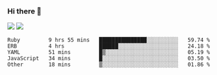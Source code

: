### Hi there 👋

<!--
**sasharevzin/sasharevzin** is a ✨ _special_ ✨ repository because its `README.md` (this file) appears on your GitHub profile.

Here are some ideas to get you started:

- 🔭 I’m currently working on ...
- 🌱 I’m currently learning ...
- 👯 I’m looking to collaborate on ...
- 🤔 I’m looking for help with ...
- 💬 Ask me about ...
- 📫 How to reach me: ...
- 😄 Pronouns: ...
- ⚡ Fun fact: ...
-->

![](https://yusufozturk.vercel.app/api?username=sasharevzin&hide_title=true&include_all_commits=true&count_private=true&show_icons=true) ![](https://yusufozturk.vercel.app/api/top-langs/?username=sasharevzin&layout=compact&langs_count=10&hide=apacheconf,coffeescript)

<!--START_SECTION:waka-->
```text
Ruby         9 hrs 55 mins   ███████████████░░░░░░░░░░   59.74 % 
ERB          4 hrs           ██████░░░░░░░░░░░░░░░░░░░   24.18 % 
YAML         51 mins         █▒░░░░░░░░░░░░░░░░░░░░░░░   05.19 % 
JavaScript   34 mins         █░░░░░░░░░░░░░░░░░░░░░░░░   03.50 % 
Other        18 mins         ▒░░░░░░░░░░░░░░░░░░░░░░░░   01.86 % 
```
<!--END_SECTION:waka-->
